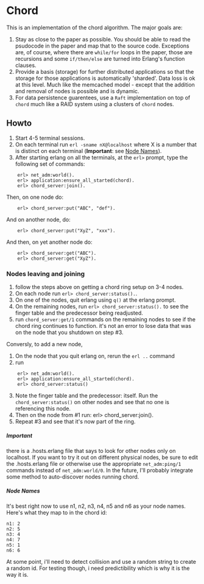 # Chord

This is an implementation of the chord algorithm. The major goals are:

1. Stay as close to the paper as possible. You should be able to read
   the psudocode in the paper and map that to the source
   code. Exceptions are, of course, where there are `while/for` loops
   in the paper, those are recursions and some `if/then/else` are
   turned into Erlang's function clauses.
2. Provide a basis (storage) for further distributed applications so
   that the storage for those applications is automatically
   'sharded'. Data loss is ok at this level. Much like the memcached
   model - except that the addition and removal of nodes is possible
   and is dynamic.
3. For data persistence guarentees, use a `Raft` implementation on top
   of `chord` much like a RAID system using a clusters of `chord`
   nodes.

## Howto

1. Start 4-5 terminal sessions.
2. On each terminal run `erl -sname nX@localhost` where X is a number
   that is distinct on each terminal (**Important**: see [Node Names](#node-names)).
3. After starting erlang on all the terminals, at the `erl>` prompt, type the following set of commands:

````
    erl> net_adm:world().
    erl> application:ensure_all_started(chord).
    erl> chord_server:join().
````

Then, on one node do:

````
    erl> chord_server:put("ABC", "def").
````

And on another node, do:

````
    erl> chord_server:put("XyZ", "xxx").
````

And then, on yet another node do:

````
    erl> chord_server:get("ABC").
    erl> chord_server:get("XyZ").
````

### Nodes leaving and joining

1. follow the steps above on getting a chord ring setup on 3-4 nodes.
2. On each node run `erl> chord_server:status().`.
3. On one of the nodes, quit erlang using `q()` at the erlang prompt.
4. On the remaining nodes, run `erl> chord_server:status().` to see
   the finger table and the predecessor being readjusted.
5. run `chord_server:get/1` commands on the remaining nodes to see if
   the chord ring continues to function. it's not an error to lose
   data that was on the node that you shutdown on step #3.

Conversly, to add a new node,
1. On the node that you quit erlang on, rerun the `erl ..` command
2. run

````
    erl> net_adm:world().
    erl> application:ensure_all_started(chord).
    erl> chord_server:status()
````

3. Note the finger table and the predecessor: itself. Run the
    `chord_server:status()` on other nodes and see that no one is
    referencing this node.
4. Then on the node from #1 run:
    erl> chord_server:join().
5. Repeat #3 and see that it's now part of the ring.

##### Important

there is a .hosts.erlang file that says to look for
other nodes only on localhost. If you want to try it out on different
physical nodes, be sure to edit the .hosts.erlang file or otherwise
use the appropriate `net_adm:ping/1` commands instead of
`net_adm:world/0`. In the future, I'll probably integrate some method
to auto-discover nodes running chord.

##### Node Names

It's best right now to use n1, n2, n3, n4, n5 and n6 as your node names.
Here's what they map to in the chord id:

    n1: 2
    n2: 5
    n3: 4
    n4: 7
    n5: 1
    n6: 6

At some point, i'll need to detect collision and use a random string
to create a random id. For testing though, i need predictibility which
is why it is the way it is.

